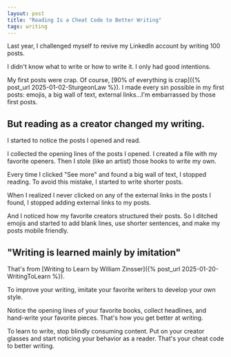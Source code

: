 ```yaml
---
layout: post
title: "Reading Is a Cheat Code to Better Writing"
tags: writing
---
```


Last year, I challenged myself to revive my LinkedIn account by writing 100 posts.

I didn't know what to write or how to write it. I only had good intentions.

My first posts were crap. Of course, [90% of everything is crap]({% post_url 2025-01-02-SturgeonLaw %}). I made every sin possible in my first posts: emojis, a big wall of text, external links...I'm embarrassed by those first posts.

## But reading as a creator changed my writing.

I started to notice the posts I opened and read.

I collected the opening lines of the posts I opened. I created a file with my favorite openers. Then I stole (like an artist) those hooks to write my own.

Every time I clicked "See more" and found a big wall of text, I stopped reading. To avoid this mistake, I started to write shorter posts.

When I realized I never clicked on any of the external links in the posts I found, I stopped adding external links to my posts.

And I noticed how my favorite creators structured their posts. So I ditched emojis and started to add blank lines, use shorter sentences, and make my posts mobile friendly.

## "Writing is learned mainly by imitation"

That's from [Writing to Learn by William Zinsser]({% post_url 2025-01-20-WritingToLearn %}).

To improve your writing, imitate your favorite writers to develop your own style.

Notice the opening lines of your favorite books, collect headlines, and hand-write your favorite pieces. That's how you get better at writing.

To learn to write, stop blindly consuming content. Put on your creator glasses and start noticing your behavior as a reader. That's your cheat code to better writing.

